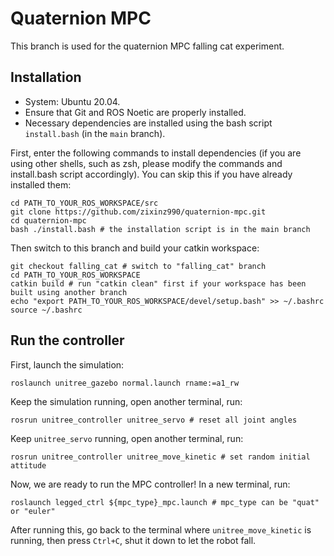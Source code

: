 # Quaternion MPC

This branch is used for the quaternion MPC falling cat experiment.

## Installation
- System: Ubuntu 20.04.
- Ensure that Git and ROS Noetic are properly installed.
- Necessary dependencies are installed using the bash script `install.bash` (in the `main` branch).

First, enter the following commands to install dependencies (if you are using other shells, such as zsh, please modify the commands and install.bash script accordingly). You can skip this if you have already installed them:
```
cd PATH_TO_YOUR_ROS_WORKSPACE/src
git clone https://github.com/zixinz990/quaternion-mpc.git
cd quaternion-mpc
bash ./install.bash # the installation script is in the main branch
```
Then switch to this branch and build your catkin workspace:
```
git checkout falling_cat # switch to "falling_cat" branch
cd PATH_TO_YOUR_ROS_WORKSPACE
catkin build # run "catkin clean" first if your workspace has been built using another branch
echo "export PATH_TO_YOUR_ROS_WORKSPACE/devel/setup.bash" >> ~/.bashrc
source ~/.bashrc
```
## Run the controller
First, launch the simulation:
```
roslaunch unitree_gazebo normal.launch rname:=a1_rw
```
Keep the simulation running, open another terminal, run:
```
rosrun unitree_controller unitree_servo # reset all joint angles
```
Keep `unitree_servo` running, open another terminal, run:
```
rosrun unitree_controller unitree_move_kinetic # set random initial attitude
```
Now, we are ready to run the MPC controller! In a new terminal, run:
```
roslaunch legged_ctrl ${mpc_type}_mpc.launch # mpc_type can be "quat" or "euler"
```
After running this, go back to the terminal where `unitree_move_kinetic` is running, then press `Ctrl+C`, shut it down to let the robot fall.

